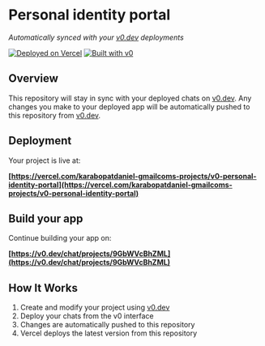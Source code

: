 # Personal identity portal

*Automatically synced with your [v0.dev](https://v0.dev) deployments*

[![Deployed on Vercel](https://img.shields.io/badge/Deployed%20on-Vercel-black?style=for-the-badge&logo=vercel)](https://vercel.com/karabopatdaniel-gmailcoms-projects/v0-personal-identity-portal)
[![Built with v0](https://img.shields.io/badge/Built%20with-v0.dev-black?style=for-the-badge)](https://v0.dev/chat/projects/9GbWVcBhZML)

## Overview

This repository will stay in sync with your deployed chats on [v0.dev](https://v0.dev).
Any changes you make to your deployed app will be automatically pushed to this repository from [v0.dev](https://v0.dev).

## Deployment

Your project is live at:

**[https://vercel.com/karabopatdaniel-gmailcoms-projects/v0-personal-identity-portal](https://vercel.com/karabopatdaniel-gmailcoms-projects/v0-personal-identity-portal)**

## Build your app

Continue building your app on:

**[https://v0.dev/chat/projects/9GbWVcBhZML](https://v0.dev/chat/projects/9GbWVcBhZML)**

## How It Works

1. Create and modify your project using [v0.dev](https://v0.dev)
2. Deploy your chats from the v0 interface
3. Changes are automatically pushed to this repository
4. Vercel deploys the latest version from this repository